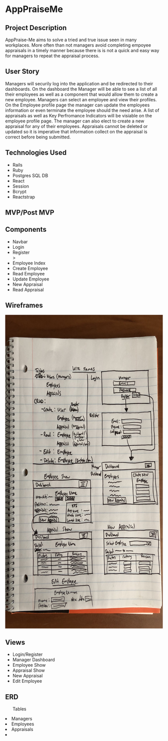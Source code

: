 # AppPraiseMe
<h2>Project Description</h2>
    <p>AppPraise-Me aims to solve a tried and true issue seen in many workplaces. More often than not managers avoid completing empoyee appraisals in a timely manner because there is is not a quick and easy way for managers to repeat the appraisal process.  </p>
<h2>User Story</h2>
    <p>Managers will securily log into the application and be redirected to their dashboards. On the dashboard the Manager will be able to see a list of all their employees as well as a component that would allow them to create a new employee. Managers can select an employee and view their profiles. On the Employee profile page the manager can update the employees information or even terminate the employee should the need arise. A list of appraisals as well as Key Perfromance Indicators will be visiable on the employee profile page. The manager can also elect to create a new appraisal for any of their employees. Appraisals cannot be deleted or updated so it is imperative that information collect on the appraisal is correct before being submitted.</p>
<h2>Technologies Used</h2>
    <ul>
    <li>Rails</li>
    <li>Ruby</li>
    <li>Postgres SQL DB</li>
    <li>React</li>
    <li>Session</li>
    <li>Bcrypt</li>
    <li>Reactstrap</li>
    </ul>
<h2>MVP/Post MVP</h2>

<h2>Components</h2>
    <ul>
    <li>Navbar</li>
    <li>Login</li>
    <li>Register</li>>
    <li>Employee Index</li>
    <li>Create Employee</li>
    <li>Read Employee</li>
    <li>Update Employee</li>
    <li>New Appraisal</li>
    <li>Read Appraisal</li>
    </ul>
<h2>Wireframes</h2>
<img src= "./public/wireframes.jpg" height="1000px" width="800px">
<h2>Views</h2>
    <ul>
    <li>Login/Register</li>
    <li>Manager Dashboard</li>
    <li>Employee Show</li>
    <li>Appraisal Show</li>
    <li>New Appraisal</li>
    <li>Edit Employee</li>
    </ul>

<h2>ERD</h2>
<ul>Tables</ul>
    <li>Managers</li>
    <li>Employees</li>
    <li>Appraisals<li>

